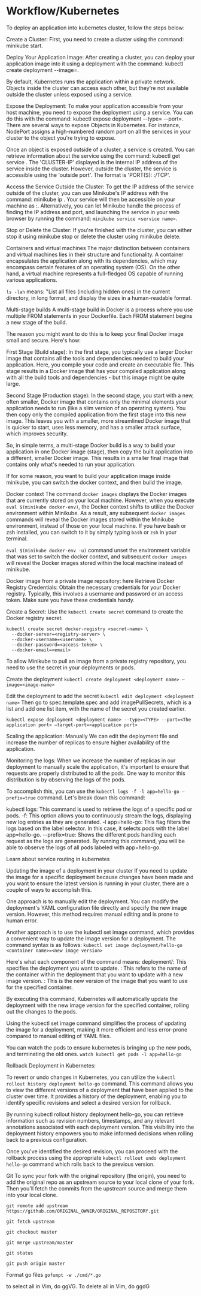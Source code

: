 # Workflow/Kubernetes

To deploy an application into kubernetes cluster, follow the steps below:

Create a Cluster: First, you need to create a cluster using the command: minikube start.

Deploy Your Application Image: After creating a cluster, you can deploy your application image into it using a deployment with the command: kubectl create deployment <deployment name> --image=<image name>.

By default, Kubernetes runs the application within a private network. Objects inside the cluster can access each other, but they're not available outside the cluster unless exposed using a service.

Expose the Deployment: To make your application accessible from your host machine, you need to expose the deployment using a service. You can do this with the command: kubectl expose deployment <deployment name> --type=<TYPE> --port=<The application port>.
There are several ways to expose Objects in Kubernetes. For instance, NodePort assigns a high-numbered random port on all the services in your cluster to the object you're trying to expose.

Once an object is exposed outside of a cluster, a service is created. You can retrieve information about the service using the command: kubectl get service <service name>. The 'CLUSTER-IP' displayed is the internal IP address of the service inside the cluster. However, outside the cluster, the service is accessible using the 'outside port'. The format is 'PORT(S): <inside port>:<outside port>/TCP'.

Access the Service Outside the Cluster: To get the IP address of the service outside of the cluster, you can use Minikube's IP address with the command: minikube ip <ip address>. Your service will then be accessible on your machine as <ip address>:<outside port>.
Alternatively, you can let Minikube handle the process of finding the IP address and port, and launching the service in your web browser by running the command: `minikube service <service name>`.

Stop or Delete the Cluster: If you're finished with the cluster, you can either stop it using minikube stop or delete the cluster using minikube delete.

Containers and virtual machines
The major distinction between containers and virtual machines lies in their structure and functionality. A container encapsulates the application along with its dependencies, which may encompass certain features of an operating system (OS). On the other hand, a virtual machine represents a full-fledged OS capable of running various applications.

`ls -lah` means: "List all files (including hidden ones) in the current directory, in long format, and display the sizes in a human-readable format.

Multi-stage builds
A multi-stage build in Docker is a process where you use multiple FROM statements in your Dockerfile. Each FROM statement begins a new stage of the build.

The reason you might want to do this is to keep your final Docker image small and secure. Here's how:

First Stage (Build stage): In the first stage, you typically use a larger Docker image that contains all the tools and dependencies needed to build your application. Here, you compile your code and create an executable file. This stage results in a Docker image that has your compiled application along with all the build tools and dependencies - but this image might be quite large.

Second Stage (Production stage): In the second stage, you start with a new, often smaller, Docker image that contains only the minimal elements your application needs to run (like a slim version of an operating system). You then copy only the compiled application from the first stage into this new image. This leaves you with a smaller, more streamlined Docker image that is quicker to start, uses less memory, and has a smaller attack surface, which improves security.

So, in simple terms, a multi-stage Docker build is a way to build your application in one Docker image (stage), then copy the built application into a different, smaller Docker image. This results in a smaller final image that contains only what's needed to run your application.

If for some reason, you want to build your application image inside minikube, you can switch the docker context, and then build the image.

Docker context
The command `docker images` displays the Docker images that are currently stored on your local machine. However, when you execute `eval $(minikube docker-env)`, the Docker context shifts to utilize the Docker environment within Minikube. As a result, any subsequent `docker images` commands will reveal the Docker images stored within the Minikube environment, instead of those on your local machine.
If you have bash or zsh installed, you can switch to it by simply typing `bash` or `zsh` in your terminal.

`eval $(minikube docker-env -u)` command unset the environment variable that was set to switch the docker context, and subsequent `docker images` will reveal the Docker images stored within the local machine instead of minikube.

Docker image from a private image repository: here
Retrieve Docker Registry Credentials: Obtain the necessary credentials for your Docker registry. Typically, this involves a username and password or an access token. Make sure you have these credentials handy.

Create a Secret: Use the `kubectl create secret` command to create the Docker registry secret.
```
kubectl create secret docker-registry <secret-name> \
  --docker-server=<registry-server> \
  --docker-username=<username> \
  --docker-password=<access-token> \
  --docker-email=<email>
```
To allow Minikube to pull an image from a private registry repository, you need to use the secret in your deployments or pods.

Create the deployment
`kubectl create deployment <deployment name> –image=<image-name>`

Edit the deployment to add the secret
`kubectl edit deployment <deployment name>`
Then go to spec.template.spec and add imagePullSecrets, which is a list and add one list item, with the name of the secret you created earlier.

`kubectl expose deployment <deployment name> --type=<TYPE> --port=<The application port> –target-port=<application port>`

Scaling the application: Manually
We can edit the deployment file and increase the number of replicas to ensure higher availability of the application.

Monitoring the logs:
When we increase the number of replicas in our deployment to manually scale the application, it's important to ensure that requests are properly distributed to all the pods. One way to monitor this distribution is by observing the logs of the pods.

To accomplish this, you can use the `kubectl logs -f -l app=hello-go –prefix=true` command. Let's break down this command:

kubectl logs: This command is used to retrieve the logs of a specific pod or pods.
-f: This option allows you to continuously stream the logs, displaying new log entries as they are generated.
-l app=hello-go: This flag filters the logs based on the label selector. In this case, it selects pods with the label app=hello-go.
--prefix=true: Shows the different pods handling each request as the logs are generated.
By running this command, you will be able to observe the logs of all pods labeled with app=hello-go. 

Learn about service routing in kubernetes

Updating the image of a deployment in your cluster
If you need to update the image for a specific deployment because changes have been made and you want to ensure the latest version is running in your cluster, there are a couple of ways to accomplish this.

One approach is to manually edit the deployment. You can modify the deployment's YAML configuration file directly and specify the new image version. However, this method requires manual editing and is prone to human error.

Another approach is to use the kubectl set image command, which provides a convenient way to update the image version for a deployment. The command syntax is as follows:
`kubectl set image deployment/hello-go <container name>=<new image version>`

Here's what each component of the command means:
deployment/<deployment name>: This specifies the deployment you want to update. 
<container name>: This refers to the name of the container within the deployment that you want to update with a new image version.
<new image version>: This is the new version of the image that you want to use for the specified container.

By executing this command, Kubernetes will automatically update the deployment with the new image version for the specified container, rolling out the changes to the pods.

Using the kubectl set image command simplifies the process of updating the image for a deployment, making it more efficient and less error-prone compared to manual editing of YAML files.

You can watch the pods to ensure kubernetes is bringing up the new pods, and terminating the old ones.
`watch kubectl get pods -l app=hello-go`

Rollback Deployment in Kubernetes:

To revert or undo changes in Kubernetes, you can utilize the `kubectl rollout history deployment hello-go` command. This command allows you to view the different versions of a deployment that have been applied to the cluster over time. It provides a history of the deployment, enabling you to identify specific revisions and select a desired version for rollback.

By running kubectl rollout history deployment hello-go, you can retrieve information such as revision numbers, timestamps, and any relevant annotations associated with each deployment version. This visibility into the deployment history empowers you to make informed decisions when rolling back to a previous configuration.

Once you've identified the desired revision, you can proceed with the rollback process using the appropriate `kubectl rollout undo deployment hello-go` command which rolls back to the previous version.

Git
To sync your fork with the original repository (the origin), you need to add the original repo as an upstream source to your local clone of your fork. Then you'll fetch the commits from the upstream source and merge them into your local clone.
```
git remote add upstream https://github.com/ORIGINAL_OWNER/ORIGINAL_REPOSITORY.git

```
```
git fetch upstream
```

```
git checkout master
```
```
git merge upstream/master
```

```
git status
```

```
git push origin master
```

Format go files
```gofumpt -w ./cmd/*.go```

to select all in Vim, do ggVG.
To delete all in Vim, do ggdG
